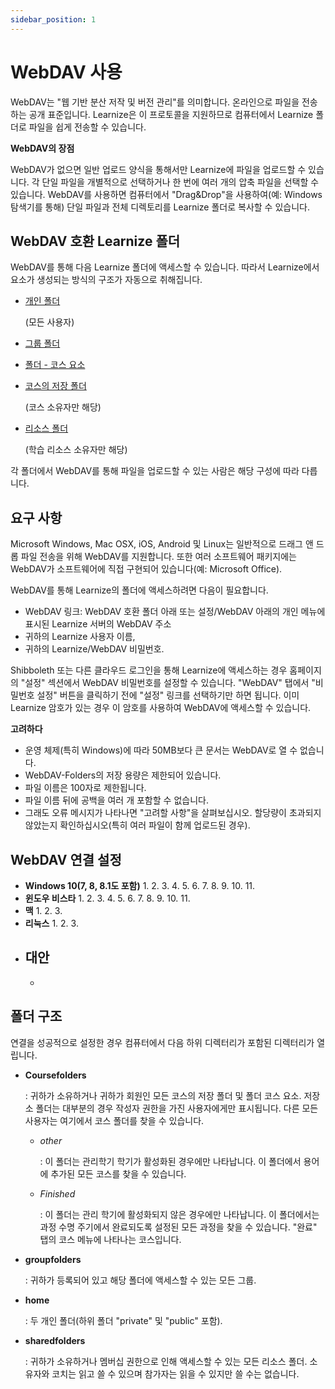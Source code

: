 ```yaml
---
sidebar_position: 1
---
```


# WebDAV 사용

WebDAV는 "웹 기반 분산 저작 및 버전 관리"를 의미합니다. 온라인으로 파일을 전송하는 공개 표준입니다. Learnize은 이 프로토콜을 지원하므로 컴퓨터에서 Learnize 폴더로 파일을 쉽게 전송할 수 있습니다.

**WebDAV의 장점**

WebDAV가 없으면 일반 업로드 양식을 통해서만 Learnize에 파일을 업로드할 수 있습니다. 각 단일 파일을 개별적으로 선택하거나 한 번에 여러 개의 압축 파일을 선택할 수 있습니다. WebDAV를 사용하면 컴퓨터에서 "Drag&Drop"을 사용하여(예: Windows 탐색기를 통해) 단일 파일과 전체 디렉토리를 Learnize 폴더로 복사할 수 있습니다.

## WebDAV 호환 Learnize 폴더

WebDAV를 통해 다음 Learnize 폴더에 액세스할 수 있습니다. 따라서 Learnize에서 요소가 생성되는 방식의 구조가 자동으로 취해집니다.

- [개인 폴더](http://docs.learnize.co.kr/manual_user/personal/Personal_folders/)
    
    (모든 사용자)
    
- [그룹 폴더](http://docs.learnize.co.kr/manual_user/groups/Using_Group_Tools/)
- [폴더 - 코스 요소](http://docs.learnize.co.kr/manual_user/course_elements/Course_Element_Folder/)
- [코스의 저장 폴더](http://docs.learnize.co.kr/manual_user/course_operation/Storage_folder/)
    
    (코스 소유자만 해당)
    
- [리소스 폴더](http://docs.learnize.co.kr/manual_user/authoring/Various_Types_of_Learning_Resources/)
    
    (학습 리소스 소유자만 해당)
    

각 폴더에서 WebDAV를 통해 파일을 업로드할 수 있는 사람은 해당 구성에 따라 다릅니다.

## 요구 사항

Microsoft Windows, Mac OSX, iOS, Android 및 Linux는 일반적으로 드래그 앤 드롭 파일 전송을 위해 WebDAV를 지원합니다. 또한 여러 소프트웨어 패키지에는 WebDAV가 소프트웨어에 직접 구현되어 있습니다(예: Microsoft Office).

WebDAV를 통해 Learnize의 폴더에 액세스하려면 다음이 필요합니다.

- WebDAV 링크: WebDAV 호환 폴더 아래 또는 설정/WebDAV 아래의 개인 메뉴에 표시된 Learnize 서버의 WebDAV 주소
- 귀하의 Learnize 사용자 이름,
- 귀하의 Learnize/WebDAV 비밀번호.

Shibboleth 또는 다른 클라우드 로그인을 통해 Learnize에 액세스하는 경우 홈페이지의 "설정" 섹션에서 WebDAV 비밀번호를 설정할 수 있습니다. "WebDAV" 탭에서 "비밀번호 설정" 버튼을 클릭하기 전에 "설정" 링크를 선택하기만 하면 됩니다. 이미 Learnize 암호가 있는 경우 이 암호를 사용하여 WebDAV에 액세스할 수 있습니다.

**고려하다**

- 운영 체제(특히 Windows)에 따라 50MB보다 큰 문서는 WebDAV로 열 수 없습니다.
- WebDAV-Folders의 저장 용량은 제한되어 있습니다.
- 파일 이름은 100자로 제한됩니다.
- 파일 이름 뒤에 공백을 여러 개 포함할 수 없습니다.
- 그래도 오류 메시지가 나타나면 "고려할 사항"을 살펴보십시오. 할당량이 초과되지 않았는지 확인하십시오(특히 여러 파일이 함께 업로드된 경우).

## WebDAV 연결 설정

- **Windows 10(7, 8, 8.1도 포함)**
    1. 
    2. 
    3. 
    4. 
    5. 
    6. 
    7. 
    8. 
    9. 
    10. 
    11. 
- **윈도우 비스타**
    1. 
    2. 
    3. 
    4. 
    5. 
    6. 
    7. 
    8. 
    9. 
    10. 
    11. 
- **맥**
    1. 
    2. 
    3. 
- **리눅스**
    1. 
    2. 
    3. 
- **대안**
    - 
    - 

## 폴더 구조

연결을 성공적으로 설정한 경우 컴퓨터에서 다음 하위 디렉터리가 포함된 디렉터리가 열립니다.

- **Coursefolders**
    
    : 귀하가 소유하거나 귀하가 회원인 모든 코스의 저장 폴더 및 폴더 코스 요소. 저장소 폴더는 대부분의 경우 작성자 권한을 가진 사용자에게만 표시됩니다. 다른 모든 사용자는 여기에서 코스 폴더를 찾을 수 있습니다.
    
    - *other*
        
        : 이 폴더는 관리학기 학기가 활성화된 경우에만 나타납니다. 이 폴더에서 용어에 추가된 모든 코스를 찾을 수 있습니다.
        
    - *Finished*
        
        : 이 폴더는 관리 학기에 활성화되지 않은 경우에만 나타납니다. 이 폴더에서는 과정 수명 주기에서 완료되도록 설정된 모든 과정을 찾을 수 있습니다. "완료" 탭의 코스 메뉴에 나타나는 코스입니다.
        
- **groupfolders**
    
    : 귀하가 등록되어 있고 해당 폴더에 액세스할 수 있는 모든 그룹.
    
- **home**
    
    : 두 개인 폴더(하위 폴더 "private" 및 "public" 포함).
    
- **sharedfolders**
    
    : 귀하가 소유하거나 멤버십 권한으로 인해 액세스할 수 있는 모든 리소스 폴더. 소유자와 코치는 읽고 쓸 수 있으며 참가자는 읽을 수 있지만 쓸 수는 없습니다.